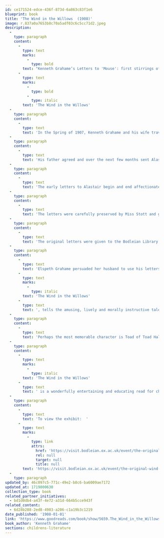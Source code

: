 ```yaml
---
id: ce171524-edce-436f-873d-6a863c83f1e6
blueprint: book
title: 'The Wind in the Willows  (1908)'
image: r.837a0a7653b8c70a5adf03c6c5cc71d2.jpeg
description:
  -
    type: paragraph
    content:
      -
        type: text
        marks:
          -
            type: bold
        text: "Kenneth Grahame’s Letters to 'Mouse': first stirrings of "
      -
        type: text
        marks:
          -
            type: bold
          -
            type: italic
        text: 'The Wind in the Willows'
  -
    type: paragraph
    content:
      -
        type: text
        text: 'In the Spring of 1907, Kenneth Grahame and his wife travelled to Cornwall for a long holiday. Their seven year old son Alastair, or ‘Mouse’, agreed to remain with his nanny, Miss Stott – but only if his father continued to tell him bedtime stories by post.'
  -
    type: paragraph
    content:
      -
        type: text
        text: 'His father agreed and over the next few months sent Alastair fifteen letters recounting the reckless adventures of Mr Toad and the attempts of his long-suffering friends, Mole, Rat and Badger, to rescue him from his various scrapes and teach him how to behave properly. The descriptions of the river and surrounding landscape draw upon Grahame’s own fond childhood memories of the countryside around the Thames.'
  -
    type: paragraph
    content:
      -
        type: text
        text: 'The early letters to Alastair begin and end affectionately, combining real news with the story of Mr Toad. However, following Alastair’s demand to be called ‘Michael Robinson’ instead of his real name (which he decided he did not like), the letters abandon their chatty tone and simply tell the story, ending in each case, ‘to be continued’.'
  -
    type: paragraph
    content:
      -
        type: text
        text: 'The letters were carefully preserved by Miss Stott and given to Elspeth, who persuaded her husband that they would make a wonderful book. Grahame followed her advice, developing his narrative and publishing it in 1908 as The Wind in the Willows.'
  -
    type: paragraph
    content:
      -
        type: text
        text: 'The original letters were given to the Bodleian Library by Elspeth Grahame in 1943, and can be read below.'
  -
    type: paragraph
    content:
      -
        type: text
        text: 'Elspeth Grahame persuaded her husband to use his letters to Alastair as the basis for a proper children’s story. The resulting book, '
      -
        type: text
        marks:
          -
            type: italic
        text: 'The Wind in the Willows'
      -
        type: text
        text: ', tells the amusing, lively and morally instructive tale of a group of animals pursuing various adventures along the river, in the threatening Wild Wood and on the road.'
  -
    type: paragraph
    content:
      -
        type: text
        text: 'Perhaps the most memorable character is Toad of Toad Hall, an excitable, impetuous, swaggering figure, whose almost hypnotic obsession with the speed and noise of the newly invented motorcar leads him badly astray.'
  -
    type: paragraph
    content:
      -
        type: text
        marks:
          -
            type: italic
        text: 'The Wind in the Willows'
      -
        type: text
        text: ' is a wonderfully entertaining and educating read for children. Yet its impressionistic rendering of the English landscape, subtle questioning of modernity and mythic exploration of grace lend it a sophistication that speaks to adults too.'
  -
    type: paragraph
    content:
      -
        type: text
        text: 'To view the exhibit:  '
      -
        type: text
        marks:
          -
            type: link
            attrs:
              href: 'https://visit.bodleian.ox.ac.uk/event/the-original-wind-in-the-willows'
              rel: null
              target: null
              title: null
        text: 'https://visit.bodleian.ox.ac.uk/event/the-original-wind-in-the-willows'
  -
    type: paragraph
updated_by: 46c097c5-771c-49e2-b8c6-ba6009ae7172
updated_at: 1719800630
collection_type: book
related_partner_initiatives:
  - bd1d0db4-a43f-4e72-a31d-664b5cce943f
related_content:
  - 6d28b288-2ed8-4983-a206-c1a19b3c1219
date_published: '1908-01-01'
link: 'https://www.goodreads.com/book/show/5659.The_Wind_in_the_Willows?from_search=true&from_srp=true&qid=atxBSLiaZ1&rank=1'
book_author: 'Kenneth Grahame'
sections: childrens-literature
---
```

